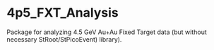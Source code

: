 # 4p5_FXT_Analysis
Package for analyzing 4.5 GeV Au+Au Fixed Target data (but without necessary StRoot/StPicoEvent) library).
